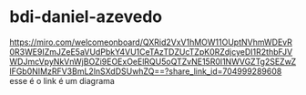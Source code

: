 # bdi-daniel-azevedo

https://miro.com/welcomeonboard/QXRid2VxV1hMOW11OUptNVhmWDEvR0R3WE9IZmJZeE5aVUdPbkY4VU1CeTAzTDZUcTZpK0RZdjcyeDI1R2thbFJVWDJmcVpyNkVnWjBOZi9EOExOeElRQU5oQTZvNE15R0l1NWVGZTg2SEZwZlFGb0NIMzRFV3BmL2lnSXdDSUwhZQ==?share_link_id=704999289608
esse é o link é um diagrama 

